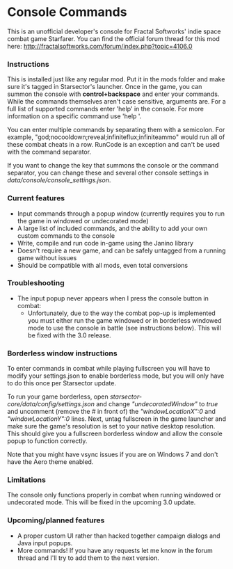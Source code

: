 # Console Commands #
This is an unofficial developer's console for Fractal Softworks' indie space combat game Starfarer. You can find the official forum thread for this mod here: http://fractalsoftworks.com/forum/index.php?topic=4106.0

### Instructions ###
This is installed just like any regular mod. Put it in the mods folder and make sure it's tagged in Starsector's launcher. Once in the game, you can summon the console with **control+backspace** and enter your commands. While the commands themselves aren't case sensitive, arguments are. For a full list of supported commands enter 'help' in the console. For more information on a specific command use 'help <command>'.

You can enter multiple commands by separating them with a semicolon. For example, "god;nocooldown;reveal;infiniteflux;infiniteammo" would run all of these combat cheats in a row. RunCode is an exception and can't be used with the command separator.

If you want to change the key that summons the console or the command separator, you can change these and several other console settings in _data/console/console_settings.json_.


### Current features ###
 * Input commands through a popup window (currently requires you to run the game in windowed or undecorated mode)
 * A large list of included commands, and the ability to add your own custom commands to the console
 * Write, compile and run code in-game using the Janino library
 * Doesn't require a new game, and can be safely untagged from a running game without issues
 * Should be compatible with all mods, even total conversions


### Troubleshooting ###
* The input popup never appears when I press the console button in combat:
  * Unfortunately, due to the way the combat pop-up is implemented you must either run the game windowed or in borderless windowed mode to use the console in battle (see instructions below). This will be fixed with the 3.0 release.


### Borderless window instructions ###
To enter commands in combat while playing fullscreen you will have to modify your settings.json to enable borderless mode, but you will only have to do this once per Starsector update.

To run your game borderless, open _starsector-core/data/config/settings.json_ and change _"undecoratedWindow"_ to _true_ and uncomment (remove the # in front of) the _"windowLocationX":0_ and _"windowLocationY":0_ lines. Next, untag fullscreen in the game launcher and make sure the game's resolution is set to your native desktop resolution. This should give you a fullscreen borderless window and allow the console popup to function correctly.

Note that you might have vsync issues if you are on Windows 7 and don't have the Aero theme enabled.


### Limitations ###
The console only functions properly in combat when running windowed or undecorated mode. This will be fixed in the upcoming 3.0 update.


### Upcoming/planned features ###
 * A proper custom UI rather than hacked together campaign dialogs and Java input popups.
 * More commands! If you have any requests let me know in the forum thread and I'll try to add them to the next version.